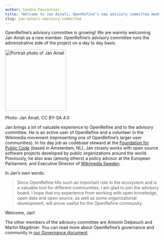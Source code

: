 ```yaml
---
author: Sandra Fauconnier
title: "Welcome to Jan Ainali, OpenRefine's new advisory committee member"
slug: jan-ainali-advisory-committee
---
```


OpenRefine’s advisory committee is growing! We are warmly welcoming Jan Ainali as a new member. OpenRefine’s advisory committee runs the administrative side of the project on a day to day basis.

<img src="/img/2022-jan-ainali.jpg" alt="Portrait photo of Jan Ainali" width="200"/>

Photo: Jan Ainali, CC BY-SA 4.0

Jan brings a lot of valuable experience to OpenRefine and to the advisory committee. He is an active user of OpenRefine and a volunteer in the Wikimedia movement (representing one of OpenRefine’s larger user communities). In his day job as codebase steward at the [Foundation for Public Code](https://publiccode.net/) (based in Amsterdam, NL), Jan closely works with open source software projects developed by public organizations around the world. Previously, he also was (among others) a policy advisor at the European Parliament, and Executive Director of [Wikimedia Sweden](https://wikimedia.se/).

In Jan’s own words:

> Since OpenRefine fills such an important role in the ecosystem and is a valuable tool for different communities, I am glad to join the advisory board. I hope that my experience from working with open knowledge, open data and open source, as well as some organizational development, will prove useful for the OpenRefine community.  

Welcome, Jan!

The other members of the advisory committee are Antonin Delpeuch and Martin Magdinier. You can read more about OpenRefine’s governance and community in [our Governance document](https://github.com/OpenRefine/OpenRefine/blob/master/GOVERNANCE.md).
